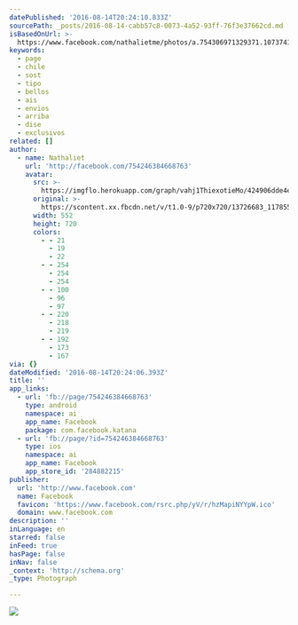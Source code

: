 ```yaml
---
datePublished: '2016-08-14T20:24:10.833Z'
sourcePath: _posts/2016-08-14-cabb57c8-0073-4a52-93ff-76f3e37662cd.md
isBasedOnUrl: >-
  https://www.facebook.com/nathalietme/photos/a.754306971329371.1073741828.754246384668763/1178551138904950/?type=3&theater
keywords:
  - page
  - chile
  - sost
  - tipo
  - bellos
  - ais
  - envios
  - arriba
  - dise
  - exclusivos
related: []
author:
  - name: Nathaliet
    url: 'http://facebook.com/754246384668763'
    avatar:
      src: >-
        https://imgflo.herokuapp.com/graph/vahj1ThiexotieMo/424906dde4ee0107662bb0543d078a4c/croprotate.jpg?cropheight=720&cropwidth=552&degrees=0&input=https%3A%2F%2Fscontent.xx.fbcdn.net%2Fv%2Ft1.0-9%2Fp720x720%2F13726683_1178551138904950_2647175941822360627_n.jpg%3Foh%3D21241dbdf45f0007521d06b262ed21a6%26oe%3D584F513D&x=88&y=0
      original: >-
        https://scontent.xx.fbcdn.net/v/t1.0-9/p720x720/13726683_1178551138904950_2647175941822360627_n.jpg?oh=21241dbdf45f0007521d06b262ed21a6&oe=584F513D
      width: 552
      height: 720
      colors:
        - - 21
          - 19
          - 22
        - - 254
          - 254
          - 254
        - - 100
          - 96
          - 97
        - - 220
          - 218
          - 219
        - - 192
          - 173
          - 167
via: {}
dateModified: '2016-08-14T20:24:06.393Z'
title: ''
app_links:
  - url: 'fb://page/754246384668763'
    type: android
    namespace: ai
    app_name: Facebook
    package: com.facebook.katana
  - url: 'fb://page/?id=754246384668763'
    type: ios
    namespace: ai
    app_name: Facebook
    app_store_id: '284882215'
publisher:
  url: 'http://www.facebook.com'
  name: Facebook
  favicon: 'https://www.facebook.com/rsrc.php/yV/r/hzMapiNYYpW.ico'
  domain: www.facebook.com
description: ''
inLanguage: en
starred: false
inFeed: true
hasPage: false
inNav: false
_context: 'http://schema.org'
_type: Photograph

---
```

![](https://imgflo.herokuapp.com/graph/vahj1ThiexotieMo/424906dde4ee0107662bb0543d078a4c/croprotate.jpg?cropheight=720&cropwidth=552&degrees=0&input=https%3A%2F%2Fscontent.xx.fbcdn.net%2Fv%2Ft1.0-9%2Fp720x720%2F13726683_1178551138904950_2647175941822360627_n.jpg%3Foh%3D21241dbdf45f0007521d06b262ed21a6%26oe%3D584F513D&x=88&y=0)